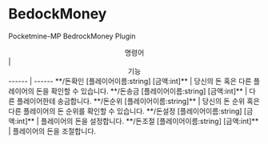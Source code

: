 # BedockMoney
Pocketmine-MP BedrockMoney Plugin

<center>명령어</center>|<center>기능</center>
------ | ------ 
**/돈확인 [플레이어이름:string] [금액:int]** | 당신의 돈 혹은 다른 플레이어의 돈을 확인할 수 있습니다.
**/돈송금 [플레이어이름:string] [금액:int]** | 다른 플레이어한테 송금합니다.
**/돈순위 [플레이어이름:string]** | 당신의 돈 순위 혹은 다른 플레이어의 돈 순위를 확인할 수 있습니다.
**/돈설정 [플레이어이름:string] [금액:int]** | 플레이어의 돈을 설정합니다.
**/돈조절 [플레이어이름:string] [금액:int]** | 플레이어의 돈을 조절합니다.

